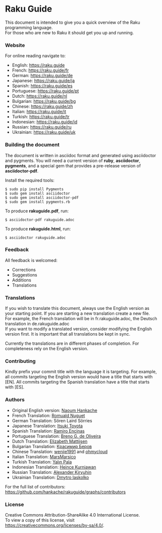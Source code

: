 # Raku Guide

This document is intended to give you a quick overview of the Raku programming language.  
For those who are new to Raku it should get you up and running.

### Website
For online reading navigate to:  
* English: https://raku.guide
* French: https://raku.guide/fr
* German: https://raku.guide/de
* Japanese: https://raku.guide/ja
* Spanish: https://raku.guide/es
* Portuguese: https://raku.guide/pt
* Dutch: https://raku.guide/nl
* Bulgarian: https://raku.guide/bg
* Chinese: https://raku.guide/zh
* Italian: https://raku.guide/it
* Turkish: https://raku.guide/tr
* Indonesian: https://raku.guide/id
* Russian: https://raku.guide/ru
* Ukrainian: https://raku.guide/uk

### Building the document
The document is written in asciidoc format and generated using
asciidoctor and pygments.  You will need a current version of **ruby**,
**asciidoctor**, **pygments**, and a special gem that provides a pre-release version
of **asciidoctor-pdf**.

Install the required tools:

    $ sudo pip install Pygments
    $ sudo gem install asciidoctor
    $ sudo gem install asciidoctor-pdf
    $ sudo gem install pygments.rb

To produce **rakuguide.pdf**, run:

    $ asciidoctor-pdf rakuguide.adoc

To produce **rakuguide.html**, run:

    $ asciidoctor rakuguide.adoc

### Feedback
All feedback is welcomed:
* Corrections
* Suggestions
* Additions
* Translations

### Translations
If you wish to translate this document, always use the English version as your starting point.
If you are starting a new translation create a new file. For example, the French translation will be in fr.rakuguide.adoc, the Deutsch translation in de.rakuguide.adoc  
If you want to modify a translated version, consider modifying the English version first. It is important that all translations be kept in sync.

Currently the translations are in different phases of completion. For completeness rely on the English version.

### Contributing
Kindly prefix your commit title with the language it is targeting. For example, all commits targeting the English version would have a title that starts with [EN]. All commits targeting the Spanish translation have a title that starts with [ES].

### Authors
* Original English version: [Naoum Hankache](https://github.com/hankache)
* French Translation: [Romuald Nuguet](https://github.com/kolikov)
* German Translation: Sören Laird Sörries
* Japanese Translation: [Itsuki Toyota](https://github.com/titsuki)
* Spanish Translation: [Ramiro Encinas](https://github.com/ramiroencinas)
* Portuguese Translation: [Breno G. de Oliveira](https://github.com/garu)
* Dutch Translation: [Elizabeth Mattijsen](https://github.com/lizmat)
* Bulgarian Translation: [Красимир Беров](https://github.com/kberov)
* Chinese Translation: [wenjie1991](https://github.com/wenjie1991) and [ohmycloud](https://ohmycloud.github.io)
* Italian Translation: [MarsMarsico](https://github.com/marsmarsico)
* Turkish Translation: [Yalın Pala](https://github.com/yplog)
* Indonesian Translation: [Heince Kurniawan](https://github.com/heince)
* Russian Translation: [Alexander Kiryuhin](https://github.com/Altai-man)
* Ukrainian Translation: [Dmytro Iaskolko](https://github.com/s0t0na)

For the full list of contributors: https://github.com/hankache/rakuguide/graphs/contributors

### License
Creative Commons Attribution-ShareAlike 4.0 International License.  
To view a copy of this license, visit https://creativecommons.org/licenses/by-sa/4.0/.
